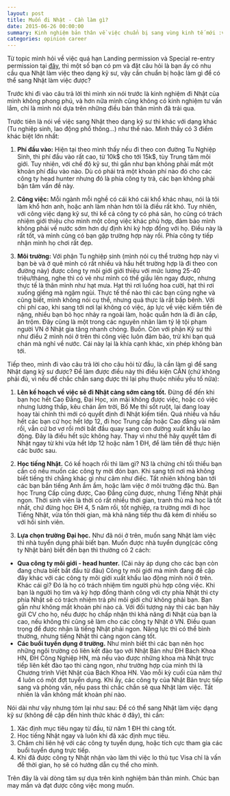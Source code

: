 ```yaml
---
layout: post
title: Muốn đi Nhật - Cần làm gì?
date: 2015-06-26 00:00:00
summary: Kinh nghiệm bản thân về việc chuẩn bị sang vùng kinh tế mới :v
categories: opinion career
---
```


Từ topic mình hỏi về việc quá hạn Landing permission và Special re-entry permission tại [đây](https://goo.gl/ciOWq9),
thì một số bạn có pm và đặt câu hỏi là bạn ấy có nhu cầu qua Nhật làm việc theo dạng kỹ sư, vậy cần chuẩn bị hoặc làm gì để có thể sang Nhật làm việc được?

Trước khi đi vào câu trả lời thì mình xin nói trước là kinh nghiệm đi Nhật của mình không phong phú,
và hơn nữa mình cũng không có kinh nghiệm tư vấn lắm, chỉ là mình nói dựa trên những điều bản thân mình đã trải qua.

Trước tiên là nói về việc sang Nhật theo dạng kỹ sư thì khác với dạng khác (Tu nghiệp sinh, lao động phổ thông...) như thế nào.
Mình thấy có 3 điểm khác biệt lớn nhất:

1. **Phí đầu vào:**
Hiện tại theo mình thấy nếu đi theo con đường Tu Nghiệp Sinh, thì phí đầu vào rất cao, từ 10k$ cho tới 15k$, tùy Trung tâm môi giới.
Tuy nhiên, với chế độ kỹ sư, thì gần như bạn không phải mất một khoản phí đầu vào nào. Dù có phải trả một khoản phí nào đó cho các công ty head hunter
nhưng đó là phía công ty trả, các bạn không phải bận tâm vấn đề này.

2. **Công việc:**
Mỗi ngành mỗi nghề có cái khó cái khổ khác nhau, nói là tôi làm khổ hơn anh, hoặc anh làm nhàn hơn tôi là điều rất khó.
Tuy nhiên, với công việc dạng kỹ sư, thì kể cả công ty có phá sản, họ cũng có trách nhiệm giới thiệu cho mình một công việc khác phù hợp,
đảm bảo mình không phải về nước sớm hơn dự định khi ký hợp đồng với họ. Điều này là rất tốt, và mình cũng có bạn gặp trường hợp này rồi. Phía công ty tiếp nhận mình họ chơi rất đẹp.

3. **Môi trường:**
Với phận Tu nghiệp sinh (mình nói cụ thể trường hợp này vì bạn bè và ở quê mình có rất nhiều và hầu hết trường hợp là đi theo con đường này)
được công ty môi giới giới thiệu với mức lương 25-40 triệu/tháng, nghe thì có vẻ như mình có thể giầu lên ngay được, nhưng thực tế là thân mình như hạt mưa.
Hạt thì rơi luống hoa cười, hạt thì rơi xuống giếng mà ngậm ngùi. Thực tế thế nào thì các bạn cũng nghe và cũng biết, mình không nói cụ thể,
nhưng quả thực là rất bấp bênh. Với chi phí cao, khi sang tới nơi lại không có việc, áp lực về việc kiếm tiền đè nặng, nhiều bạn bỏ học nhảy ra ngoài làm,
hoặc quẫn hơn là đi ăn cắp, ăn trộm. Đây cũng là một trong các nguyên nhân làm tỷ lệ tội phạm người VN ở Nhật gia tăng nhanh chóng. Buồn.
Còn với phận Kỹ sư thì như điều 2 mình nói ở trên thì công việc luôn đảm bảo, trừ khi bạn quá chán mà nghỉ về nước. Cái này lại là khía cạnh khác, xin phép không bàn tới.

Tiếp theo, mình đi vào câu trả lời cho câu hỏi từ đầu, là cần làm gì để sang Nhật dạng kỹ sư được?
Để làm được điều này thì điều kiện CẦN (chứ không phải đủ, vì nếu để chắc chắn sang được thì lại phụ thuộc nhiều yếu tố nữa):

1. **Lên kế hoạch về việc sẽ đi Nhật càng sớm càng tốt.**
Đừng để đến khi bạn học hết Cao Đẳng, Đại Học, xin mãi không được việc, hoặc có việc nhưng lương thấp, kêu chán ầm trời,
Bố Mẹ thì sốt ruột, lại đang loay hoay tài chính thì mới có quyết định đi Nhật kiếm tiền. Quá nhiều và hầu hết các bạn cứ học hết lớp 12,
đi học Trung cấp hoặc Cao đẳng vài năm rồi, vẫn cứ bơ vơ rồi mới bắt đầu quay sang con đường xuất khẩu lao động. Đây là điều hết sức không hay.
Thay vì như thế hãy quyết tâm đi Nhật ngay từ khi vừa hết lớp 12 hoặc năm 1 ĐH, để làm tiền đề thực hiện các bước sau.

2. **Học tiếng Nhật.**
Có kế hoạch rồi thì làm gì? N3 là chứng chỉ tối thiểu bạn cần có nếu muốn các công ty mời đón bạn. Khi sang tới nơi mà không biết tiếng thì chẳng khác gì như câm như điếc.
Tất nhiên không bàn tới các bạn bắn tiếng Anh ầm ầm, hoặc làm việc ở môi trường đặc thù.
Bạn học Trung Cấp cũng được, Cao Đẳng cũng được, nhưng Tiếng Nhật phải ngon. Thời sinh viên là thời có rất nhiều thời gian, tranh thủ mà học là tốt nhất, chứ đừng học ĐH 4, 5 năm rồi,
tốt nghiệp, ra trường mới đi học Tiếng Nhật, vừa tốn thời gian, mà khả năng tiếp thu đã kém đi nhiều so với hồi sinh viên.

3. **Lựa chọn trường Đại học.**
   Như đã nói ở trên, muốn sang Nhật làm việc thì nhà tuyển dụng phải biết bạn. Muốn được nhà tuyển dụng(các công ty Nhật bản) biết đến bạn thì thường có 2 cách:
  * **Qua công ty môi giới - head hunter.** (Cái này áp dụng cho các bạn còn đang chưa biết bắt đầu từ đâu)
    Công ty môi giới mà mình đang đề cập đây khác với các công ty môi giới xuất khẩu lao động mình nói ở trên. Khác cái gì? Đó là họ có trách nhiệm tìm người phù hợp công việc.
    Khi bạn là người họ tìm và ký hợp đồng thành công với cty phía Nhật thì cty phía Nhật sẽ có trách nhiệm trả phí môi giới chứ không phải bạn.
    Bạn gần như không mất khoản phí nào cả. Với đối tượng này thì các bạn hãy gửi CV cho họ, nếu được họ chấp nhận thì khả năng đi Nhật của bạn là cao,
    nếu không thì cũng sẽ làm cho các công ty Nhật ở VN. Điều quan trọng để được nhận là tiếng Nhật phải ngon. Năng lực thì có thể bình thường, nhưng tiếng Nhật thì càng ngon càng tốt.
  * **Các buổi tuyển dụng ở trường.**
    Như mình biết thì các bạn nên học những ngôi trường có liên kết đào tạo với Nhật Bản như ĐH Bách Khoa HN, ĐH Công Nghiệp HN,
    mà nếu vào được những khoa mà Nhật trực tiếp liên kết đào tạo thì càng ngon, như trường hợp của mình thì là Chương trình Việt Nhật của Bách Khoa HN.
    Vào mỗi kỳ cuối của năm thứ 4 luôn có một đợt tuyển dụng. Khi ấy, các công ty của Nhật Bản trực tiếp sang và phỏng vấn, nếu pass thì chắc chắn sẽ qua Nhật làm việc.
    Tất nhiên là vẫn không mất khoản phí nào.

Nói dài như vậy nhưng tóm lại như sau:
Để có thể sang Nhật làm việc dạng kỹ sư (không đề cập đến hình thức khác ở đây), thì cần:
1. Xác định mục tiêu ngay từ đầu, từ năm 1 ĐH thì càng tốt.
2. Học tiếng Nhật ngay và luôn khi đã xác định mục tiêu.
3. Chăm chỉ liên hệ với các công ty tuyển dụng, hoặc tích cực tham gia các buổi tuyển dụng trực tiếp.
4. Khi đã được công ty Nhật nhận vào làm thì việc lo thủ tục Visa chỉ là vấn đề thời gian, họ sẽ có hướng dẫn cụ thể cho mình.

Trên đây là vài dòng tâm sự dựa trên kinh nghiệm bản thân mình.
Chúc bạn may mắn và đạt được công việc mong muốn.